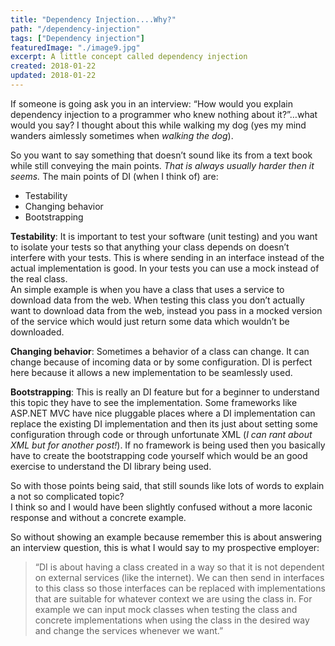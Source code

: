 ```yaml
---
title: "Dependency Injection....Why?"
path: "/dependency-injection"
tags: ["Dependency injection"]
featuredImage: "./image9.jpg"
excerpt: A little concept called dependency injection
created: 2018-01-22
updated: 2018-01-22
---
```


If someone is going ask you in an interview: “How would you explain dependency injection to a programmer who knew nothing about it?”…what would you say? I thought about this while walking my dog (yes my mind wanders aimlessly sometimes when *walking the dog*). 

So you want to say something that doesn’t sound like its from a text book while still conveying the main points. *That is always usually harder then it seems.*
The main points of DI (when I think of) are:

+ Testability
+ Changing behavior
+ Bootstrapping

**Testability**:  It is important to test your software (unit testing) and you want to isolate your tests so that anything your class depends on doesn’t interfere with your tests.  This is where sending in an interface instead of the actual implementation is good.  In your tests you can use a mock instead of the real class.  
An simple example is when you have a class that uses a service to download data from the web.  When testing this class you don’t actually want to download data from the web, instead you pass in a mocked version of the service which would just return some data which wouldn’t be downloaded.

**Changing behavior**:  Sometimes a behavior of a class can change. It can change because of incoming data or by some configuration. DI is perfect here because it allows a new implementation to be seamlessly used.

**Bootstrapping**: This is really an DI feature but for a beginner to understand this topic they have to see the implementation.  Some frameworks like ASP.NET MVC have nice pluggable places where a DI implementation can replace the existing DI implementation and then its just about setting some configuration through code or through unfortunate XML (*I can rant about XML but for another post!*).  If no framework is being used then you basically have to create the bootstrapping code yourself which would be an good exercise to understand the DI library being used.

So with those points being said, that still sounds like lots of words to explain a not so complicated topic?  
I think so and I would have been slightly confused without a more laconic response and without a concrete example.  

So without showing an example because remember this is about answering an interview question, this is what I would say to my prospective employer:  
> “DI is about having a class created in a way so that it is not dependent on external services (like the internet).  We can then send in interfaces to this class so those interfaces can be replaced with implementations that are suitable for whatever context we are using the class in.  For example we can input mock classes when testing the class and concrete implementations when using the class in the desired way and change the services whenever we want.”